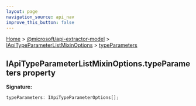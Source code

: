```yaml
---
layout: page
navigation_source: api_nav
improve_this_button: false
---
```



[Home](./index.md) &gt; [@microsoft/api-extractor-model](./api-extractor-model.md) &gt; [IApiTypeParameterListMixinOptions](./api-extractor-model.iapitypeparameterlistmixinoptions.md) &gt; [typeParameters](./api-extractor-model.iapitypeparameterlistmixinoptions.typeparameters.md)

## IApiTypeParameterListMixinOptions.typeParameters property

<b>Signature:</b>

```typescript
typeParameters: IApiTypeParameterOptions[];
```

